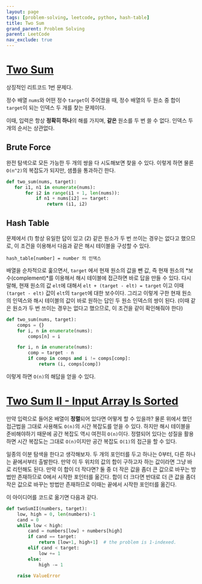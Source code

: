 ```yaml
---
layout: page
tags: [problem-solving, leetcode, python, hash-table]
title: Two Sum
grand_parent: Problem Solving
parent: LeetCode
nav_exclude: true
---
```


# [Two Sum](https://leetcode.com/problems/two-sum/)
 상징적인 리트코드 1번 문제다.

 정수 배열 `nums`와 어떤 정수 `target`이 주어졌을 때, 정수 배열의 두
 원소 중 합이 `target`이 되는 인덱스 두 개를 찾는 문제이다.

 이때, 입력은 항상 **정확히 하나**의 해를 가지며, **같은** 원소를 두
 번 쓸 수 없다. 인덱스 두 개의 순서는 상관없다.

## Brute Force
 완전 탐색으로 모든 가능한 두 개의 쌍을 다 시도해보면 찾을 수
 있다. 이렇게 하면 물론 `O(n^2)`의 복잡도가 되지만, 샘플을 통과하긴
 한다.

 ```python
def two_sum(nums, target):
    for i1, n1 in enumerate(nums):
        for i2 in range(i1 + 1, len(nums)):
            if n1 + nums[i2] == target:
                return (i1, i2)
```

## Hash Table
 문제에서 (1) 항상 유일한 답이 있고 (2) 같은 원소가 두 번 쓰이는
 경우는 없다고 했으므로, 이 조건을 이용해서 다음과 같은 해시 테이블을
 구성할 수 있다.

```
hash_table[number] = number 의 인덱스
```

 배열을 순차적으로 훑으면서, `target` 에서 현재 원소의 값을 뺀 값, 즉
 현재 원소의 *보수(complement)*를 이용해서 해시 테이블에 접근하면 바로
 답을 만들 수 있다. 다시 말해, 현재 원소의 값 `elt`에 대해서 `elt +
 (target - elt) = target` 이고 이때 `(target - elt)` 값이 `elt`의
 `target`에 대한 보수이다. 그리고 이렇게 구한 현재 원소의 인덱스와
 해시 테이블의 값이 바로 원하는 답인 두 원소 인덱스의 쌍이 된다. (이때
 같은 원소가 두 번 쓰이는 경우는 없다고 했으므로, 이 조건을 같이
 확인해줘야 한다)

```python
def two_sum(nums, target):
    comps = {}
    for i, n in enumerate(nums):
        comps[n] = i

    for i, n in enumerate(nums):
        comp = target - n
        if comp in comps and i != comps[comp]:
            return (i, comps[comp])
```

 이렇게 하면 `O(n)`의 해답을 얻을 수 있다.


# [Two Sum II - Input Array Is Sorted](https://leetcode.com/problems/two-sum-ii-input-array-is-sorted/)

 만약 입력으로 들어온 배열이 **정렬**되어 있다면 어떻게 할 수 있을까?
 물론 위에서 했던 접근법을 그대로 사용해도 `O(n)`의 시간 복잡도를 얻을
 수 있다. 하지만 해시 테이블을 준비해야하기 때문에 공간 복잡도 역시
 여전히 `O(n)`이다. 정렬되어 있다는 성질을 활용하면 시간 복잡도는
 그대로 `O(n)`이지만 공간 복잡도 `O(1)`의 접근을 할 수 있다.

 일종의 이분 탐색을 한다고 생각해보자. 두 개의 포인터를 두고 하나는
 0부터, 다른 하나는 끝에서부터 출발한다. 만약 이 두 위치의 값의 합이
 구하고자 하는 값이라면 그냥 바로 리턴해도 된다. 만약 이 합이 더
 작다면? 둘 중 더 작은 값을 좀더 큰 값으로 바꾸는 방법만 존재하므로
 0에서 시작한 포인터를 옮긴다. 합이 더 크다면 반대로 더 큰 값을 좀더
 작은 값으로 바꾸는 방법만 존재하므로 이때는 끝에서 시작한 포인터를
 옮긴다.

 이 아이디어를 코드로 옮기면 다음과 같다.

```python
def twoSumII(numbers, target):
    low, high = 0, len(numbers)-1
    cand = 0
    while low < high:
        cand = numbers[low] + numbers[high]
        if cand == target:
            return [low+1, high+1]  # the problem is 1-indexed.
        elif cand < target:
            low += 1
        else:
            high -= 1

    raise ValueError
```
